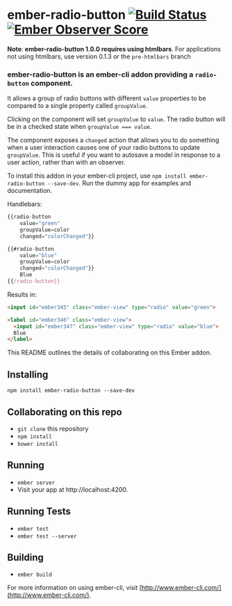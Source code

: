 # ember-radio-button [![Build Status](https://travis-ci.org/yapplabs/ember-radio-button.svg?branch=master)](https://travis-ci.org/yapplabs/ember-radio-button) [![Ember Observer Score](http://emberobserver.com/badges/ember-radio-button.svg)](http://emberobserver.com/addons/ember-radio-button)

**Note**: **ember-radio-button 1.0.0 requires using htmlbars**.  For applications not using htmlbars, use version 0.1.3 or the `pre-htmlbars`
 branch

### ember-radio-button is an ember-cli addon providing a `radio-button` component.

It allows a group of radio buttons with different `value` properties
to be compared to a single property called `groupValue`.

Clicking on the component will set `groupValue` to `value`. The radio
button will be in a checked state when `groupValue === value`.

The component exposes a `changed` action that allows you to do something
when a user interaction causes one of your radio buttons to update `groupValue`.
This is useful if you want to autosave a model in response to a user action,
rather than with an observer.

To install this addon in your ember-cli project, use `npm install ember-radio-button --save-dev`.
Run the dummy app for examples and documentation.

Handlebars:
```javascript
{{radio-button
    value="green"
    groupValue=color
    changed="colorChanged"}}

{{#radio-button
    value="blue"
    groupValue=color
    changed="colorChanged"}}
    Blue
{{/radio-button}}
```

Results in:
```html
<input id="ember345" class="ember-view" type="radio" value="green">

<label id="ember346" class="ember-view">
  <input id="ember347" class="ember-view" type="radio" value="blue">
  Blue
</label>
```

This README outlines the details of collaborating on this Ember addon.

## Installing

`npm install ember-radio-button --save-dev`

## Collaborating on this repo

* `git clone` this repository
* `npm install`
* `bower install`

## Running

* `ember server`
* Visit your app at http://localhost:4200.

## Running Tests

* `ember test`
* `ember test --server`

## Building

* `ember build`

For more information on using ember-cli, visit [http://www.ember-cli.com/](http://www.ember-cli.com/).
